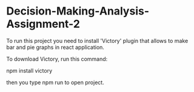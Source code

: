 # Decision-Making-Analysis-Assignment-2

 To run this project you need to install 'Victory' plugin that allows to make bar and pie graphs in react application.
 
 To download Victory, run this command:
 
   npm install victory
    
 then you type npm run to open project.
